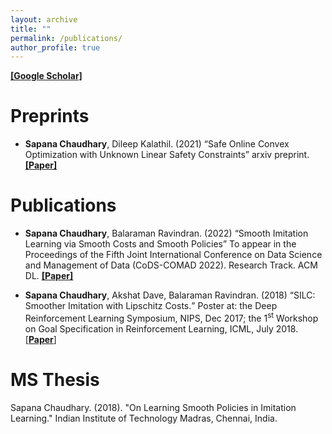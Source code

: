 ```yaml
---
layout: archive
title: ""
permalink: /publications/
author_profile: true
---
```


[**[Google Scholar]**](https://scholar.google.com/citations?user=dsb5VjkAAAAJ&hl=en&oi=ao)

Preprints 
======
* **Sapana Chaudhary**, Dileep Kalathil. (2021) <q>Safe Online Convex Optimization with Unknown Linear
Safety Constraints</q> arxiv preprint. [**[Paper]**](https://arxiv.org/abs/2111.07430)

Publications 
======
* **Sapana Chaudhary**, Balaraman Ravindran. (2022) <q>Smooth Imitation Learning via Smooth Costs and Smooth Policies</q> To appear in the Proceedings of the Fifth Joint International Conference on Data Science and Management of Data (CoDS-COMAD 2022). Research Track. ACM DL. [**[Paper]**](https://arxiv.org/abs/2111.02354)

* **Sapana Chaudhary**, Akshat Dave, Balaraman Ravindran. (2018) <q>SILC: Smoother Imitation with Lipschitz Costs.</q> Poster at: the Deep Reinforcement Learning Symposium, NIPS, Dec 2017; the 1<sup>st</sup> Workshop on Goal Specification in Reinforcement Learning, ICML, July 2018. [[**Paper**]](https://sites.google.com/view/goalsrl/accepted-papers?authuser=0)

MS Thesis
======
Sapana Chaudhary. (2018). "On Learning Smooth Policies in Imitation Learning." Indian Institute of Technology Madras, Chennai, India. 
